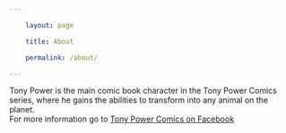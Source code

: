 ```yaml
---

	layout: page

	title: About

	permalink: /about/

---
```




<p>
	Tony Power is the main comic book character in the Tony Power Comics series, where he gains the abilities to transform into any animal on the planet. <br> For more information go to <a href="https://www.facebook.com/Tony-Power-Comics-1476015329323889/"> Tony Power Comics on Facebook </a>
</p>